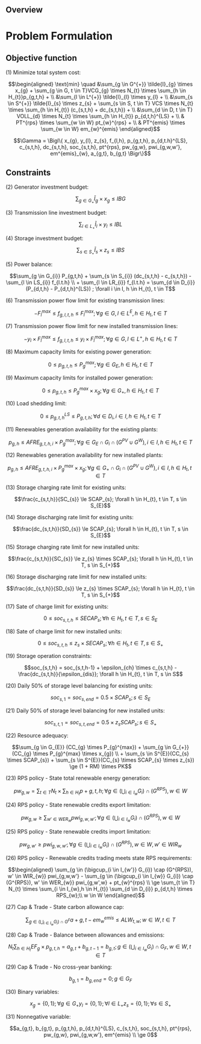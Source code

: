 ## Overview


# Problem Formulation
## Objective function

(1) Minimize total system cost:
```math
\begin{aligned}
        \text{min} \quad
        &\sum_{g \in G^{+}} \tilde{I}_{g} \times x_{g} + \sum_{g \in G, t \in T}VCG_{g} \times N_{t} \times \sum_{h \in H_{t}}p_{g,t,h} + \\
        &\sum_{l \in L^{+}} \tilde{I}_{l} \times y_{l} + \\
        &\sum_{s \in S^{+}} \tilde{I}_{s} \times z_{s} + \sum_{s \in S, t \in T} VCS \times N_{t} \times \sum_{h \in H_{t}} (c_{s,t,h} + dc_{s,t,h}) + \\
        &\sum_{d \in D, t \in T} VOLL_{d} \times N_{t} \times \sum_{h \in H_{t}} p_{d,t,h}^{LS} + \\
        & PT^{rps} \times \sum_{w \in W} pt_{w}^{rps} + \\
        & PT^{emis} \times \sum_{w \in W} em_{w}^{emis}  
\end{aligned}
```

```math
\Gamma = \Bigl\{ x_{g}, y_{l}, z_{s}, f_{l,h}, p_{g,t,h}, p_{d,t.h}^{LS}, c_{s,t,h}, dc_{s,t,h}, soc_{s,t,h}, pt^{rps}, pw_{g,w}, pwi_{g,w,w'}, em^{emis}_{w}, a_{g,t}, b_{g,t} \Bigr\}
```
## Constraints

(2) Generator investment budget:
```math
\sum_{g \in G_{+}} \tilde{I}_{g} \times x_{g} \le IBG
```

(3) Transmission line investment budget:
```math
\sum_{l \in L_{+}} \tilde{I}_{l} \times y_{l} \le IBL
```

(4) Storage investment budget:
```math
\sum_{s \in S_{+}} \tilde{I}_{s} \times z_{s} \le IBS
```

(5) Power balance:
```math
\sum_{g \in G_{i}} P_{g,t,h} + \sum_{s \in S_{i}} (dc_{s,t,h} - c_{s,t,h}) - \sum_{l \in LS_{i}} f_{l.t.h} \\
+ \sum_{l \in LR_{i}} f_{l.t.h} = \sum_{d \in D_{i}} (P_{d,t,h} - P_{d,t,h}^{LS}) ; \forall i \in I, h \in H_{t}, t \in T
```

(6) Transmission power flow limit for existing transmission lines:
```math
- F_{l}^{max} \le f_{g,l,t,h} \le F_{l}^{max};  \forall g \in G, l \in L^{E}, h \in H_{t}, t \in T
```

(7) Transmission power flow limit for new installed transmission lines:
```math
- y_{l} \times F_{l}^{max} \le f_{g,l,t,h} \le y_{l} \times F_{l}^{max};  \forall g \in G, l \in L^{+}, h \in H_{t}, t \in T
```

(8) Maximum capacity limits for existing power generation:
```math
0 \le p_{g,t,h} \le P_{g}^{max};  \forall g \in G_{E}, h \in H_{t}, t \in T
```

(9) Maximum capacity limits for installed power generation:
```math
0 \le p_{g,t,h} \le P_{g}^{max} \times x_{g};  \forall g \in G_{+}, h \in H_{t}, t \in T
```

(10) Load shedding limit:
```math
0 \le p_{g,t,h}^{LS} \le P_{g,t,h};  \forall d \in D_{i}, i \in I, h \in H_{t}, t \in T
```

(11) Renewables generation availability for the existing plants:
```math
p_{g,h} \le AFRE_{g,t,h,i} \times P_{g}^{max}; \forall g \in G_{E} \cap G_{i} \cap (G^{PV} \cup G^{W}), i \in I, h \in H_{t}, t \in T
```

(12) Renewables generation availability for new installed plants:
```math
p_{g,h} \le AFRE_{g,t,h,i} \times P_{g}^{max} \times x_{g}; \forall g \in G_{+} \cap G_{i} \cap (G^{PV} \cup G^{W}), i \in I, h \in H_{t}, t \in T
```

(13) Storage charging rate limit for existing units:
```math
\frac{c_{s,t,h}}{SC_{s}} \le SCAP_{s};  \forall h \in H_{t}, t \in T, s \in S_{E}
```

(14) Storage discharging rate limit for existing units:
```math
\frac{dc_{s,t,h}}{SD_{s}} \le SCAP_{s};  \forall h \in H_{t}, t \in T, s \in S_{E}
```

(15) Storage charging rate limit for new installed units:
```math
\frac{c_{s,t,h}}{SC_{s}} \le z_{s} \times SCAP_{s};  \forall h \in H_{t}, t \in T, s \in S_{+}
```

(16) Storage discharging rate limit for new installed units:
```math
\frac{dc_{s,t,h}}{SD_{s}} \le z_{s} \times SCAP_{s};  \forall h \in H_{t}, t \in T, s \in S_{+}
```

(17) Sate of charge limit for existing units:
```math
0 \le soc_{s,t,h} \le SECAP_{s}; \forall h \in H_{t}, t \in T, s \in S_{E}
```

(18) Sate of charge limit for new installed units:
```math
0 \le soc_{s,t,h} \le z_{s} \times SECAP_{s}; \forall h \in H_{t}, t \in T, s \in S_{+}
```

(19) Storage operation constraints:
```math
soc_{s,t,h} = soc_{s,t,h-1} + \epsilon_{ch} \times c_{s,t,h} - \frac{dc_{s,t,h}}{\epsilon_{dis}};  \forall h \in H_{t}, t \in T, s \in S
```

(20) Daily 50% of storage level balancing for existing units:
```math
soc_{s,1} = soc_{s,end} = 0.5 \times SCAP_{s}; s \in S_{E}
```

(21) Daily 50% of storage level balancing for new installed units:
```math
soc_{s,t,1} = soc_{s,t,end} = 0.5 \times z_{s} SCAP_{s}; s \in S_{+}
```

(22) Resource adequacy:
```math
\sum_{g \in G_{E}} (CC_{g} \times P_{g}^{max}) + \sum_{g \in G_{+}} (CC_{g} \times P_{g}^{max} \times x_{g}) \\
+ \sum_{s \in S^{E}}(CC_{s} \times SCAP_{s}) + \sum_{s \in S^{E}}(CC_{s} \times SCAP_{s} \times z_{s}) \ge (1 + RM) \times PK
```

(23) RPS policy - State total renewable energy generation:
```math
pw_{g,w} = \sum_{t \in T} N_{t} \times \sum_{h \in H_{t}} p+{g,t,h};  \forall g \in (\bigcup_{i \in I_{w}} G_{i}) \cap (G^{RPS}), w \in W
```

(24) RPS policy - State renewable credits export limitation:
```math
pw_{g,w} \ge \sum_{w' \in WER_{w}} pwi_{g,w,w'};  \forall g \in (\bigcup_{i \in I_{w}} G_{i}) \cap (G^{RPS}), w \in W
```

(25) RPS policy - State renewable credits import limitation:
```math
pw_{g,w'} \ge pwi_{g,w,w'};  \forall g \in (\bigcup_{i \in I_{w}} G_{i}) \cap (G^{RPS}), w \in W, w' \in WIR_{w}
```

(26) RPS policy - Renewable credits trading meets state RPS requirements:
```math
\begin{aligned}
\sum_{g \in (\bigcup_{i \in I_{w'}} G_{i}) \cap (G^{RPS}), w' \in WIR_{w}} pwi_{g,w,w'}
- \sum_{g \in (\bigcup_{i \in I_{w}} G_{i}) \cap (G^{RPS}), w' \in WER_{w}} pwi_{g,w',w} + pt_{w}^{rps} \\
\ge \sum_{t \in T} N_{t} \times \sum_{i \in I_{w},h \in H_{t}} \sum_{d \in D_{i}} p_{d,t,h} \times RPS_{w};\\
w \in W
\end{aligned}
```

(27) Cap & Trade - State carbon allowance cap:
```math
\sum_{g \in (\bigcup_{i \in I_{w}} G_{i}) \cap G^{F}} a+{g,t} - em_{w}^{emis} \le ALW_{t,w};  w \in W, t \in T
```

(28) Cap & Trade - Balance between allowances and emissions:
```math
N_{t} \sum_{h \in H_{t}} EF_{g} \times p_{g,t,h} = a_{g,t} + b_{g,t-1} = b_{g,t};  g \in (\bigcup_{i \in I_{w}} G_{i}) \cap G_{F}, w \in W, t \in T
```

(29) Cap & Trade - No cross-year banking:
```math
b_{g,1} = b_{g,end} = 0; g \in G_{F}
```

(30) Binary variables:
```math
x_{g} = \{0,1 \};  \forall g \in G_{+}
y_{l} = \{0,1 \};  \forall l \in L_{+}
z_{s} = \{0,1 \};  \forall s \in S_{+}
```

(31) Nonnegative variable:
```math
a_{g,t}, b_{g,t}, p_{g,t,h}, p_{d,t,h}^{LS}, c_{s,t,h}, soc_{s,t,h}, pt^{rps}, pw_{g,w}, pwi_{g,w,w'}, em^{emis} \\
\ge 0
```


